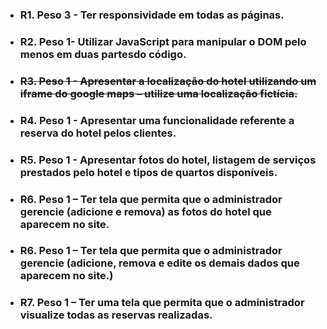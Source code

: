 - ### R1. Peso 3 - Ter responsividade em todas as páginas.
- ### R2. Peso 1- Utilizar JavaScript para manipular o DOM pelo menos em duas partesdo código.
- ### ~~R3. Peso 1 - Apresentar a localização do hotel utilizando um iframe do google maps – utilize uma localização fictícia.~~
- ### R4. Peso 1 - Apresentar uma funcionalidade referente a reserva do hotel pelos clientes.
- ### R5. Peso 1 - Apresentar fotos do hotel, listagem de serviços prestados pelo hotel e tipos de quartos disponíveis.
- ### R6. Peso 1 – Ter tela que permita que o administrador gerencie (adicione e remova) as fotos do hotel que aparecem no site.
- ### R6. Peso 1 – Ter tela que permita que o administrador gerencie (adicione, remova e edite os demais dados que aparecem no site.)
- ### R7. Peso 1 – Ter uma tela que permita que o administrador visualize todas as reservas realizadas. 